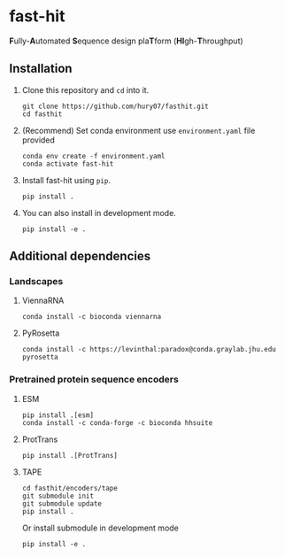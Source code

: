 # fast-hit
**F**ully-**A**utomated **S**equence design pla**T**form (**HI**gh-**T**hroughput)

## Installation
1. Clone this repository and `cd` into it.
    ```console
    git clone https://github.com/hury07/fasthit.git
    cd fasthit
    ```
2. (Recommend) Set conda environment use `environment.yaml` file provided
    ```console
    conda env create -f environment.yaml
    conda activate fast-hit
    ```
3. Install fast-hit using `pip`.
    ```console
    pip install .
    ```
4. You can also install in development mode.
    ```console
    pip install -e .
    ```
## Additional dependencies
### Landscapes
1. ViennaRNA
    ```console
    conda install -c bioconda viennarna
    ```
2. PyRosetta
    ```console
    conda install -c https://levinthal:paradox@conda.graylab.jhu.edu pyrosetta
    ```
### Pretrained protein sequence encoders
1. ESM
    ```console
    pip install .[esm]
    conda install -c conda-forge -c bioconda hhsuite
    ```
2. ProtTrans
    ```console
    pip install .[ProtTrans]
    ```
3. TAPE
    ```console
    cd fasthit/encoders/tape
    git submodule init
    git submodule update
    pip install .
    ```
    Or install submodule in development mode
    ```console
    pip install -e .
    ```